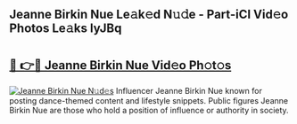 ## Jeanne Birkin Nue Le𝚊k𝚎d N𝚞𝚍e - Part-iCI Vid𝚎o Photos Le𝚊ks lyJBq

# <h2><a href="http://fb43dq1.evod.top/?m=Jeanne+Birkin+Nue">🔗 👉🔴 Jeanne Birkin Nue Vid𝚎o Ph𝚘t𝚘s</a></h2>

[![Jeanne Birkin Nue N𝚞d𝚎s](https://i.imgur.com/8V9OHl7.gif)](http://fb43dq1.evod.top/?m=Jeanne+Birkin+Nue)
Influencer Jeanne Birkin Nue known for posting dance-themed content and lifestyle snippets. Public figures Jeanne Birkin Nue are those who hold a position of influence or authority in society. 

